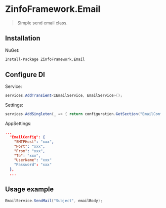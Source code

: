 # ZinfoFramework.Email
> Simple send email class.  

## Installation

NuGet:

```sh
Install-Package ZinfoFramework.Email
```

## Configure DI

Service:

```csharp
services.AddTransient<IEmailService, EmailService>();
```

Settings:

```csharp
services.AddSingleton(_ => { return configuration.GetSection("EmailConfig").Get<EmailConfig>(); });
```

AppSettings:
```json
...
  "EmailConfig": {
    "SMTPHost": "xxx",
    "Port": "xxx",
    "From": "xxx",
    "To": "xxx",
    "UserName": "xxx"
    "Password": "xxx"
  },
  ...
```

## Usage example

```csharp
EmailService.SendMail("Subject", emailBody);
```